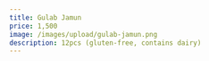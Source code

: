 ```yaml
---
title: Gulab Jamun
price: 1,500
image: /images/upload/gulab-jamun.png
description: 12pcs (gluten-free, contains dairy)
---
```


